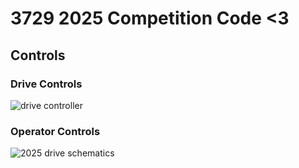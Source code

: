 # 3729 2025 Competition Code <3

## Controls
### Drive Controls
![drive controller](https://github.com/user-attachments/assets/f499920c-3e7d-42c3-b94c-456c3e37dd7f)
### Operator Controls
![2025 drive schematics](https://github.com/user-attachments/assets/bdd8b4d9-07ae-4b62-a94d-6bbf42131608)

